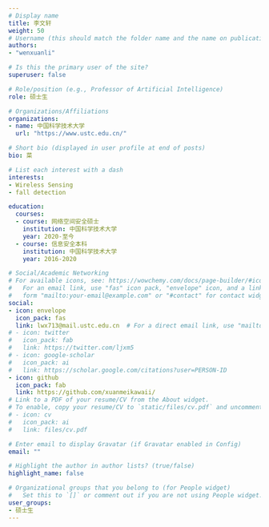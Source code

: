 ```yaml
---
# Display name
title: 李文轩
weight: 50
# Username (this should match the folder name and the name on publications)
authors:
- "wenxuanli"

# Is this the primary user of the site?
superuser: false

# Role/position (e.g., Professor of Artificial Intelligence)
role: 硕士生

# Organizations/Affiliations
organizations:
- name: 中国科学技术大学
  url: "https://www.ustc.edu.cn/"

# Short bio (displayed in user profile at end of posts)
bio: 菜

# List each interest with a dash
interests:
- Wireless Sensing
- fall detection

education:
  courses:
  - course: 网络空间安全硕士
    institution: 中国科学技术大学
    year: 2020-至今
  - course: 信息安全本科
    institution: 中国科学技术大学
    year: 2016-2020

# Social/Academic Networking
# For available icons, see: https://wowchemy.com/docs/page-builder/#icons
#   For an email link, use "fas" icon pack, "envelope" icon, and a link in the
#   form "mailto:your-email@example.com" or "#contact" for contact widget.
social:
- icon: envelope
  icon_pack: fas
  link: lwx713@mail.ustc.edu.cn  # For a direct email link, use "mailto:test@example.org".
# - icon: twitter
#   icon_pack: fab
#   link: https://twitter.com/ljxm5
# - icon: google-scholar
#   icon_pack: ai
#   link: https://scholar.google.com/citations?user=PERSON-ID
- icon: github
  icon_pack: fab
  link: https://github.com/xuanmeikawaii/
# Link to a PDF of your resume/CV from the About widget.
# To enable, copy your resume/CV to `static/files/cv.pdf` and uncomment the lines below.
# - icon: cv
#   icon_pack: ai
#   link: files/cv.pdf

# Enter email to display Gravatar (if Gravatar enabled in Config)
email: ""

# Highlight the author in author lists? (true/false)
highlight_name: false

# Organizational groups that you belong to (for People widget)
#   Set this to `[]` or comment out if you are not using People widget.
user_groups:
- 硕士生
---
```

